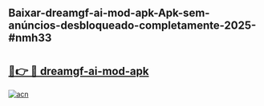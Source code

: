 ## Baixar-dreamgf-ai-mod-apk-Apk-sem-anúncios-desbloqueado-completamente-2025-#nmh33

# <h2><a href="https://ainizakaria.my?title=dreamgf-ai-mod-apk&ref=22M">🔗👉 🔴 dreamgf-ai-mod-apk</a></h2>

[![acn](https://github.com/user-attachments/assets/0f9c940e-d8b0-45ae-aac7-cd30a18b3e1c)](https://ainizakaria.my?title=dreamgf-ai-mod-apk&ref=22M)

